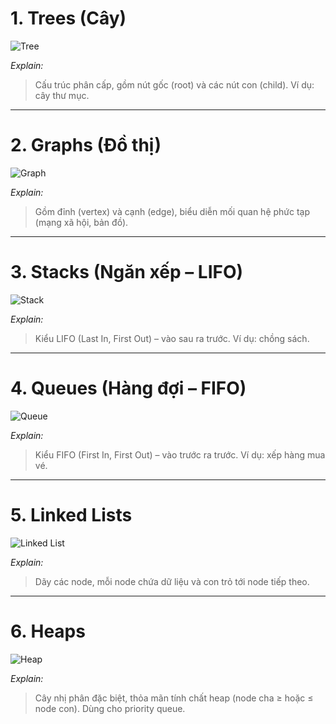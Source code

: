 # **1. Trees** (Cây)
![Tree](./images/tree.jpg)

*Explain:*
>Cấu trúc phân cấp, gồm nút gốc (root) và các nút con (child). Ví dụ: cây thư mục.
---

# **2. Graphs** (Đồ thị)
![Graph](./images/graph.jpg)

*Explain:*
>Gồm đỉnh (vertex) và cạnh (edge), biểu diễn mối quan hệ phức tạp (mạng xã hội, bản đồ).

---

# **3. Stacks** (Ngăn xếp – LIFO)
![Stack](./images/stack.jpg)

*Explain:*
>Kiểu LIFO (Last In, First Out) – vào sau ra trước. Ví dụ: chồng sách.
---

# **4. Queues** (Hàng đợi – FIFO)
![Queue](./images/queue.jpg)

*Explain:*
>Kiểu FIFO (First In, First Out) – vào trước ra trước. Ví dụ: xếp hàng mua vé.
---

# **5. Linked Lists**
![Linked List](./images/linked_list.jpg)

*Explain:*
>Dãy các node, mỗi node chứa dữ liệu và con trỏ tới node tiếp theo.
---

# **6. Heaps**
![Heap](./images/heap.jpg)

*Explain:*
>Cây nhị phân đặc biệt, thỏa mãn tính chất heap (node cha ≥ hoặc ≤ node con). Dùng cho priority queue.